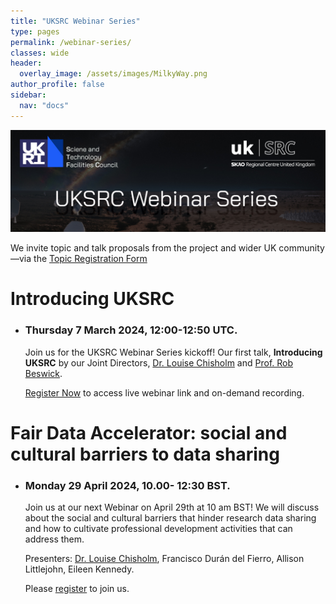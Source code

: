 ```yaml
---
title: "UKSRC Webinar Series"
type: pages
permalink: /webinar-series/
classes: wide
header:
  overlay_image: /assets/images/MilkyWay.png
author_profile: false
sidebar: 
  nav: "docs"
---
```

![](/assets/images/UKSRC-Webinar-Series-Image.jpg)

We invite topic and talk proposals from the project and wider UK community —via the [Topic Registration Form](https://forms.office.com/Pages/ResponsePage.aspx?id=_oivH5ipW0yTySEKEdmlwnuzZyJATQZOhPBZeU6-YipUREJYV1VOQzVTWTdMUlYwUldETU4yN0FMRC4u)

# Introducing UKSRC 
* ### Thursday 7 March 2024, 12:00-12:50 UTC. 

  Join us for the UKSRC Webinar Series kickoff! Our first talk, **Introducing UKSRC** by our Joint Directors, [Dr. Louise Chisholm](https://twitter.com/Lou_Chisholm) and [Prof. Rob Beswick](https://twitter.com/Rob_Beswick).

  [Register Now](https://ucl.zoom.us/webinar/register/WN_KjZPMsjERuyV7-aH43zOpQ#/registration) to access live webinar link and on-demand recording.

# Fair Data Accelerator: social and cultural barriers to data sharing
* ### Monday 29 April 2024, 10.00- 12:30 BST.
  
  Join us at our next Webinar on April 29th at 10 am BST!
We will discuss about the social and cultural barriers that hinder research data sharing and how to cultivate professional development activities that can address them.

  Presenters: [Dr. Louise Chisholm](https://twitter.com/Lou_Chisholm), Francisco Durán del Fierro, Allison Littlejohn, Eileen Kennedy. 

  Please [register](https://ucl.zoom.us/meeting/register/tJctfuyopzsjEt3UKmWr_-TAFcIdd2ERAL__#/registration) to join us.

  
